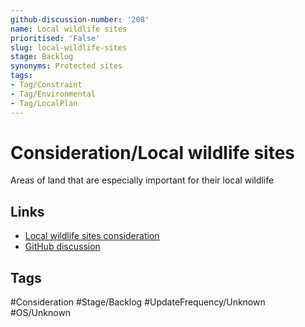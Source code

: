 ```yaml
---
github-discussion-number: '208'
name: Local wildlife sites
prioritised: 'False'
slug: local-wildlife-sites
stage: Backlog
synonyms: Protected sites
tags:
- Tag/Constraint
- Tag/Environmental
- Tag/LocalPlan
---
```


# Consideration/Local wildlife sites

Areas of land that are especially important for their local wildlife

## Links

* [Local wildlife sites consideration](https://design.planning.data.gov.uk/planning-consideration/local-wildlife-sites)
* [GitHub discussion](https://github.com/digital-land/data-standards-backlog/discussions/208)

## Tags

#Consideration #Stage/Backlog #UpdateFrequency/Unknown #OS/Unknown